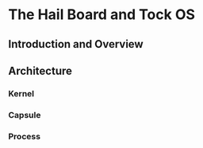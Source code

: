 # The Hail Board and Tock OS

## Introduction and Overview

## Architecture

### Kernel

### Capsule

### Process
